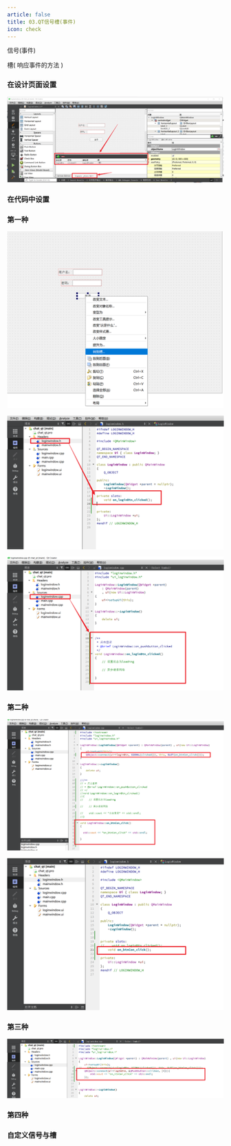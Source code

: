 ```yaml
---
article: false
title: 03.QT信号槽(事件)
icon: check
---
```


信号(事件)

槽( 响应事件的方法 )

### 在设计页面设置

![img_5.png](img%2Fimg_5.png)


### 在代码中设置
### 第一种
![img_6.png](img%2Fimg_6.png)

![img_7.png](img%2Fimg_7.png)

![img_8.png](img%2Fimg_8.png)

### 第二种

![img_9.png](img%2Fimg_9.png)

![img_10.png](img%2Fimg_10.png)

### 第三种
![img_11.png](img%2Fimg_11.png)

### 第四种


### 自定义信号与槽
























